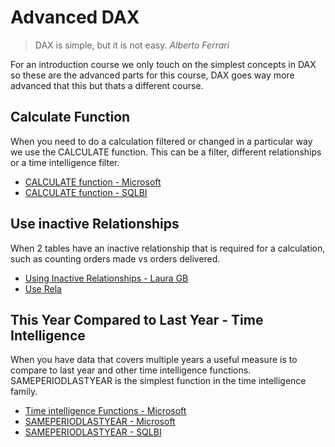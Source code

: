 # Advanced DAX

> DAX is simple, but it is not easy. *Alberto Ferrari*

For an introduction course we only touch on the simplest concepts in DAX so these are the advanced parts for this course, DAX goes way more advanced that this but thats a different course.

## Calculate Function

When you need to do a calculation filtered or changed in a particular way we use the CALCULATE function. This can be a filter, different relationships or a time intelligence filter.

* [CALCULATE function - Microsoft](https://learn.microsoft.com/en-us/dax/calculate-function-dax)
* [CALCULATE function - SQLBI](https://dax.guide/calculate/)


## Use inactive Relationships

When 2 tables have an inactive relationship that is required for a calculation, such as counting orders made vs orders delivered.

* [Using Inactive Relationships - Laura GB](https://hatfullofdata.blog/power-bi-inactive-relationships-in-a-measure/)
* [Use Rela](https://dax.guide/userelationship/)

## This Year Compared to Last Year - Time Intelligence

When you have data that covers multiple years a useful measure is to compare to last year and other time intelligence functions. SAMEPERIODLASTYEAR is the simplest function in the time intelligence family.

* [Time intelligence Functions - Microsoft](https://learn.microsoft.com/en-us/dax/time-intelligence-functions-dax)
* [SAMEPERIODLASTYEAR - Microsoft](https://learn.microsoft.com/en-us/dax/sameperiodlastyear-function-dax)
* [SAMEPERIODLASTYEAR - SQLBI](https://dax.guide/sameperiodlastyear/)